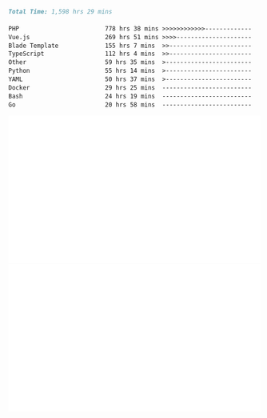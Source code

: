 <!--START_SECTION:waka-->

```markdown
Total Time: 1,598 hrs 29 mins

PHP                        778 hrs 38 mins >>>>>>>>>>>>-------------   46.96 %
Vue.js                     269 hrs 51 mins >>>>---------------------   16.27 %
Blade Template             155 hrs 7 mins  >>-----------------------   09.36 %
TypeScript                 112 hrs 4 mins  >>-----------------------   06.76 %
Other                      59 hrs 35 mins  >------------------------   03.59 %
Python                     55 hrs 14 mins  >------------------------   03.33 %
YAML                       50 hrs 37 mins  >------------------------   03.05 %
Docker                     29 hrs 25 mins  -------------------------   01.77 %
Bash                       24 hrs 19 mins  -------------------------   01.47 %
Go                         20 hrs 58 mins  -------------------------   01.26 %
```

<!--END_SECTION:waka-->
<p align="center">
    <img src="https://raw.githubusercontent.com/rjp2525/rjp2525/output/generated/overview.svg">
    <img src="https://raw.githubusercontent.com/rjp2525/rjp2525/output/generated/languages.svg">
</p>

